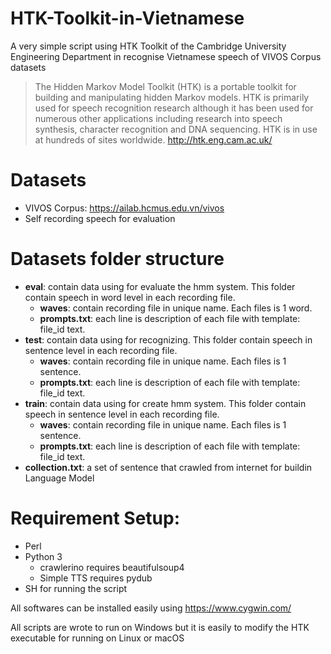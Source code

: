 # HTK-Toolkit-in-Vietnamese
A very simple script using HTK Toolkit of the Cambridge University Engineering Department in recognise Vietnamese speech of VIVOS Corpus datasets

> The Hidden Markov Model Toolkit (HTK) is a portable toolkit for building and manipulating hidden Markov models. HTK is primarily used for speech recognition research although it has been used for numerous other applications including research into speech synthesis, character recognition and DNA sequencing. HTK is in use at hundreds of sites worldwide.
> http://htk.eng.cam.ac.uk/

# Datasets
- VIVOS Corpus: https://ailab.hcmus.edu.vn/vivos
- Self recording speech for evaluation

# Datasets folder structure
- **eval**: contain data using for evaluate the hmm system. This folder contain speech in word level in each recording file.
   * **waves**: contain recording file in unique name. Each files is 1 word.
   * **prompts.txt**: each line is description of each file with template: file_id text.
- **test**: contain data using for recognizing. This folder contain speech in sentence level in each recording file.
   * **waves**: contain recording file in unique name. Each files is 1 sentence.
   * **prompts.txt**: each line is description of each file with template: file_id text.
- **train**: contain data using for create hmm system. This folder contain speech in sentence level in each recording file.
   * **waves**: contain recording file in unique name. Each files is 1 sentence.
   * **prompts.txt**: each line is description of each file with template: file_id text.
- **collection.txt**: a set of sentence that crawled from internet for buildin Language Model

# Requirement Setup:
- Perl
- Python 3
  + crawlerino requires beautifulsoup4
  + Simple TTS requires pydub
- SH for running the script

All softwares can be installed easily using https://www.cygwin.com/

All scripts are wrote to run on Windows but it is easily to modify the HTK executable for running on Linux or macOS
